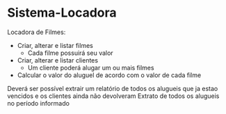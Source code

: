 # Sistema-Locadora

Locadora de Filmes:

- Criar, alterar e listar filmes
  - Cada filme possuirá seu valor
- Criar, alterar e listar clientes
  - Um cliente poderá alugar um ou mais filmes
- Calcular o valor do aluguel de acordo com o valor de cada filme

Deverá ser possível extrair um relatório de todos os alugueis que ja estao vencidos e os clientes ainda não devolveram
Extrato de todos os alugueis no período informado
